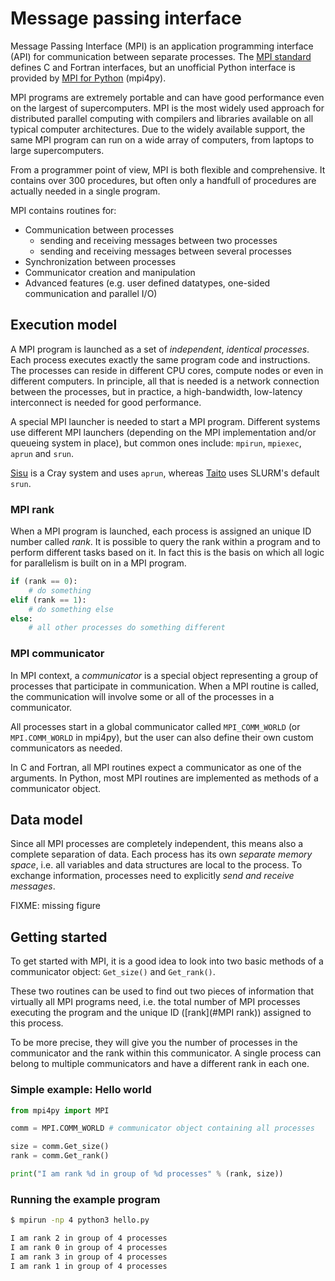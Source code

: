 # Message passing interface

Message Passing Interface (MPI) is an application programming interface (API)
for communication between separate processes. The
[MPI standard](https://www.mpi-forum.org/docs/) defines C and
Fortran interfaces, but an unofficial Python interface is provided by
[MPI for Python](https://mpi4py.readthedocs.io) (mpi4py).

MPI programs are extremely portable and can have good performance even on the
largest of supercomputers. MPI is the most widely used approach for
distributed parallel computing with compilers and libraries available on all
typical computer architectures. Due to the widely available support, the same
MPI program can run on a wide array of computers, from laptops to large
supercomputers.

From a programmer point of view, MPI is both flexible and comprehensive. It
contains over 300 procedures, but often only a handfull of procedures are
actually needed in a single program.

MPI contains routines for:
- Communication between processes
    - sending and receiving messages between two processes
    - sending and receiving messages between several processes
- Synchronization between processes
- Communicator creation and manipulation
- Advanced features (e.g. user defined datatypes, one-sided communication
  and parallel I/O)


## Execution model

A MPI program is launched as a set of *independent*, *identical processes*.
Each process executes exactly the same program code and instructions. The
processes can reside in different CPU cores, compute nodes or even in
different computers. In principle, all that is needed is a network connection
between the processes, but in practice, a high-bandwidth, low-latency
interconnect is needed for good performance.

A special MPI launcher is needed to start a MPI program. Different systems
use different MPI launchers (depending on the MPI implementation and/or
queueing system in place), but common ones include: `mpirun`, `mpiexec`,
`aprun` and `srun`.

[Sisu](sisu.csc.fi) is a Cray system and uses `aprun`, whereas
[Taito](taito.csc.fi) uses SLURM's default `srun`.


### MPI rank

When a MPI program is launched, each process is assigned an unique ID number
called *rank*. It is possible to query the rank within a program and to
perform different tasks based on it. In fact this is the basis on which all
logic for parallelism is built on in a MPI program.

```python
if (rank == 0):
    # do something
elif (rank == 1):
    # do something else
else:
    # all other processes do something different
```

### MPI communicator

In MPI context, a *communicator* is a special object representing a group of
processes that participate in communication. When a MPI routine is called, the
communication will involve some or all of the processes in a communicator.

All processes start in a global communicator called `MPI_COMM_WORLD` (or
`MPI.COMM_WORLD` in mpi4py), but the user can also define their own custom
communicators as needed.

In C and Fortran, all MPI routines expect a communicator as one of the
arguments. In Python, most MPI routines are implemented as methods of a
communicator object.


## Data model

Since all MPI processes are completely independent, this means also a
complete separation of data. Each process has its own *separate memory space*,
i.e. all variables and data structures are local to the process. To exchange
information, processes need to explicitly *send and receive messages*.

FIXME: missing figure



## Getting started

To get started with MPI, it is a good idea to look into two basic methods of
a communicator object: `Get_size()` and `Get_rank()`.

These two routines can be used to find out two pieces of information that
virtually all MPI programs need, i.e. the total number of MPI processes
executing the program and the unique ID ([rank](#MPI rank)) assigned to this
process.

To be more precise, they will give you the number of processes in the
communicator and the rank within this communicator. A single process can
belong to multiple communicators and have a different rank in each one.

### Simple example: Hello world

```python
from mpi4py import MPI

comm = MPI.COMM_WORLD # communicator object containing all processes

size = comm.Get_size()
rank = comm.Get_rank()

print("I am rank %d in group of %d processes" % (rank, size))
```

### Running the example program

```bash
$ mpirun -np 4 python3 hello.py

I am rank 2 in group of 4 processes
I am rank 0 in group of 4 processes
I am rank 3 in group of 4 processes
I am rank 1 in group of 4 processes
```
